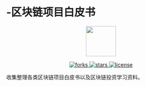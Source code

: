 # -区块链项目白皮书
<p align="center">
    <img src="https://avatars2.githubusercontent.com/u/6982081?s=460&v=4"
         height="80" width="80">
</p>

<p align="center">
    <a href="https://github.com/ChinaKingKong/BlockChain/network">
        <img src="https://img.shields.io/github/forks/ChinaKingKong/BlockChain.svg"
             alt="forks">
    </a>
    <a href="https://github.com/ChinaKingKong/BlockChain/stargazers">
        <img src="https://img.shields.io/github/stars/ChinaKingKong/BlockChain.svg"
             alt="stars">
    </a>
    <a href="./LICENSE.md">
        <img src="https://img.shields.io/badge/license-GNU-blue.svg"
             alt="license">
    </a>
</p>

收集整理各类区块链项目白皮书以及区块链投资学习资料。

